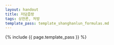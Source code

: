 ```yaml
---
layout: handout
title: 저담즙방
tags: 상한론, 처방
template_pass: template_shanghanlun_formulas.md
---
```



{% include {{ page.template_pass }} %}